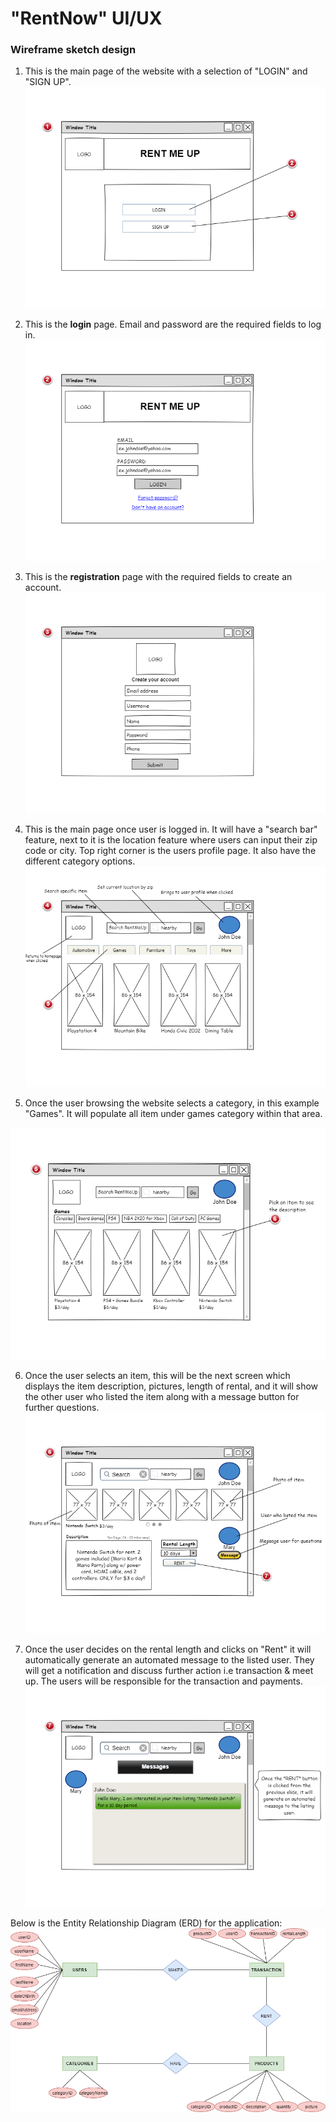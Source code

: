 # "RentNow" UI/UX
### Wireframe sketch design 

1. This is the main page of the website with a selection of "LOGIN" and "SIGN UP". 
![Main Page](https://github.com/josesison1/Project-Step-6-UI-UX/blob/master/1.png)

2. This is the __login__ page. Email and password are the required fields to log in.
![Login](https://github.com/josesison1/Project-Step-6-UI-UX/blob/master/2.png)

3. This is the __registration__ page with the required fields to create an account.
![Registration](https://github.com/josesison1/Project-Step-6-UI-UX/blob/master/3.png)

4. This is the main page once user is logged in. It will have a "search bar" feature, next to it is the location feature where users can input their zip code or city. Top right corner is the users profile page. It also have the different category options.
![Logged In](https://github.com/josesison1/Project-Step-6-UI-UX/blob/master/4.gif)

5. Once the user browsing the website selects a category, in this example "Games". It will populate all item under games category within that area.

![Games category](https://github.com/josesison1/Project-Step-6-UI-UX/blob/master/5.png)

6. Once the user selects an item, this will be the next screen which displays the item description, pictures, length of rental, and it will show the other user who listed the item along with a message button for further questions.
![Nintendo Switch](https://github.com/josesison1/Project-Step-6-UI-UX/blob/master/6.png)

7. Once the user decides on the rental length and clicks on "Rent" it will automatically generate an automated message to the listed user. They will get a notification and discuss further action i.e transaction & meet up. The users will be responsible for the transaction and payments.
![Rent](https://github.com/josesison1/Project-Step-6-UI-UX/blob/master/7.png)

Below is the Entity Relationship Diagram (ERD) for the application:
![ERD](https://github.com/josesison1/Project-Step-6-UI-UX/blob/master/NEW%20ERD%20PROJECT.png)
